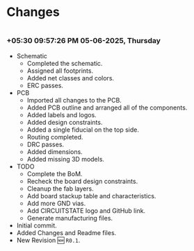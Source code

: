 
# Changes

#
### **+05:30 09:57:26 PM 05-06-2025, Thursday**

  - Schematic
    - Completed the schematic.
    - Assigned all footprints.
    - Added net classes and colors.
    - ERC passes.
  - PCB
    - Imported all changes to the PCB.
    - Added PCB outline and arranged all of the components.
    - Added labels and logos.
    - Added design constraints.
    - Added a single fiducial on the top side.
    - Routing completed.
    - DRC passes.
    - Added dimensions.
    - Added missing 3D models.
  - TODO
    - Complete the BoM.
    - Recheck the board design constraints.
    - Cleanup the fab layers.
    - Add board stackup table and characteristics. 
    - Add more GND vias.
    - Add CIRCUITSTATE logo and GitHub link.
    - Generate manufacturing files.
  - Initial commit.
  - Added Changes and Readme files.
  - New Revision 🆕 `R0.1`.
